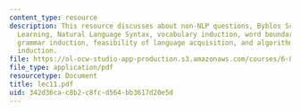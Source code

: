 ```yaml
---
content_type: resource
description: This resource discusses about non-NLP questions, Byblos Script, Lexicon
  Learning, Natural Language Syntax, vocabulary induction, word boundary detection,
  grammar induction, feasibility of language acquisition, and algorithms for grammar
  induction.
file: https://ol-ocw-studio-app-production.s3.amazonaws.com/courses/6-864-advanced-natural-language-processing-fall-2005/342d36cac8b2c8fcd564bb3617d20e5d_lec11.pdf
file_type: application/pdf
resourcetype: Document
title: lec11.pdf
uid: 342d36ca-c8b2-c8fc-d564-bb3617d20e5d
---
```

